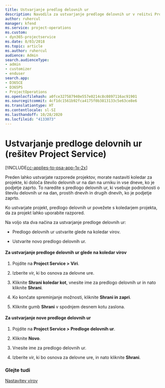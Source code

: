 ```yaml
---
title: Ustvarjanje predlog delovnih ur
description: Navodila za ustvarjanje predloge delovnih ur v rešitvi Project Service
author: ruhercul
manager: kfend
ms.service: project-operations
ms.custom:
- dyn365-projectservice
ms.date: 8/03/2018
ms.topic: article
ms.author: ruhercul
audience: Admin
search.audienceType:
- admin
- customizer
- enduser
search.app:
- D365CE
- D365PS
- ProjectOperations
ms.openlocfilehash: a0fce327587940e557e0214c8c0897116ac91901
ms.sourcegitcommit: 4cf1dc1561b92fca4175f0b3813133c5e63ce8e6
ms.translationtype: HT
ms.contentlocale: sl-SI
ms.lasthandoff: 10/28/2020
ms.locfileid: "4133073"
---
```

# <a name="create-a-work-hours-template-project-service"></a>Ustvarjanje predloge delovnih ur (rešitev Project Service)

[!INCLUDE[cc-applies-to-psa-app-1x-2x](../includes/cc-applies-to-psa-app-1x-2x.md)]

Preden lahko ustvarjate razporede projektov, morate nastaviti koledar za projekte, ki določa število delovnih ur na dan na urniku in vse dneve, ko je podjetje zaprto. To naredite s predlogo delovnih ur, ki vsebuje podrobnosti o številu delovnih ur na dan, prostih dnevih in drugih dnevih, ko je podjetje zaprto.  
  
 Ko ustvarjate projekt, predlogo delovnih ur povežete s koledarjem projekta, da za projekt lahko uporabite razpored.  
  
 Na voljo sta dva načina za ustvarjanje predloge delovnih ur:  
  
-   Predlogo delovnih ur ustvarite glede na koledar virov.  
  
-   Ustvarite novo predlogo delovnih ur.  
  
#### <a name="to-create-a-work-hours-template-based-on-a-resources-calendar"></a>Za ustvarjanje predloge delovnih ur glede na koledar virov  
  
1.  Pojdite na **Project Service > Viri**.  
  
2.  Izberite vir, ki bo osnova za delovne ure.  
  
3.  Kliknite **Shrani koledar kot**, vnesite ime za predlogo delovnih ur in nato kliknite **Shrani**.  
  
4.  Ko končate spreminjanje možnosti, kliknite **Shrani in zapri**.  
  
5.  Kliknite gumb **Shrani** v spodnjem desnem kotu zaslona.  
  
#### <a name="to-create-a-new-work-hours-template"></a>Za ustvarjanje nove predloge delovnih ur  
  
1.  Pojdite na **Project Service > Predloge delovnih ur**.  
  
2.  Kliknite **Novo**.  
  
3.  Vnesite ime za predlogo delovnih ur.  
  
4.  Izberite vir, ki bo osnova za delovne ure, in nato kliknite **Shrani**.  
  
### <a name="see-also"></a>Glejte tudi  
 [Nastavitev virov](../psa/set-up-resources.md)
